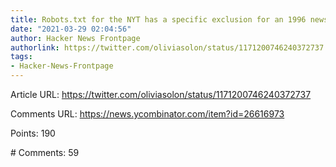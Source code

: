 ```yaml
---
title: Robots.txt for the NYT has a specific exclusion for an 1996 news article
date: "2021-03-29 02:04:56"
author: Hacker News Frontpage
authorlink: https://twitter.com/oliviasolon/status/1171200746240372737
tags:
- Hacker-News-Frontpage
---
```


<p>Article URL: <a href="https://twitter.com/oliviasolon/status/1171200746240372737">https://twitter.com/oliviasolon/status/1171200746240372737</a></p>
<p>Comments URL: <a href="https://news.ycombinator.com/item?id=26616973">https://news.ycombinator.com/item?id=26616973</a></p>
<p>Points: 190</p>
<p># Comments: 59</p>
